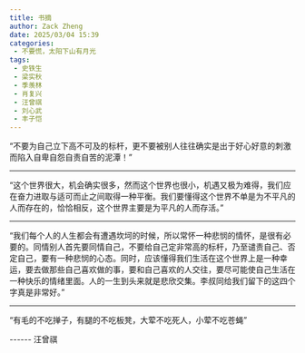 ```yaml
---
title: 书摘
author: Zack Zheng
date: 2025/03/04 15:39
categories:
 - 不要慌，太阳下山有月光
tags:
 - 史铁生
 - 梁实秋
 - 季羡林
 - 肖复兴
 - 汪曾祺
 - 刘心武
 - 丰子恺
---
```


“不要为自己立下高不可及的标杆，更不要被别人往往确实是出于好心好意的刺激而陷入自卑自怨自责自苦的泥潭！”

----------------------

“这个世界很大，机会确实很多，然而这个世界也很小，机遇又极为难得，我们应在奋力进取与适可而止之间取得一种平衡。我们要懂得这个世界不单是为不平凡的人而存在的，恰恰相反，这个世界主要是为平凡的人而存活。”


----------------------

“我们每个人的人生都会有遭遇坎坷的时候，所以常怀一种悲悯的情怀，是很有必要的。同情别人首先要同情自己，不要给自己定非常高的标杆，乃至谴责自己、否定自己，要有一种悲悯的心态。同时，应该懂得我们生活在这个世界上是一种幸运，要去做那些自己喜欢做的事，要和自己喜欢的人交往，要尽可能使自己生活在一种快乐的情绪里面。人的一生到头来就是悲欣交集。李叔同给我们留下的这四个字真是非常好。”


-------------------------

“有毛的不吃掸子，有腿的不吃板凳，大荤不吃死人，小荤不吃苍蝇”


------ 汪曾祺
